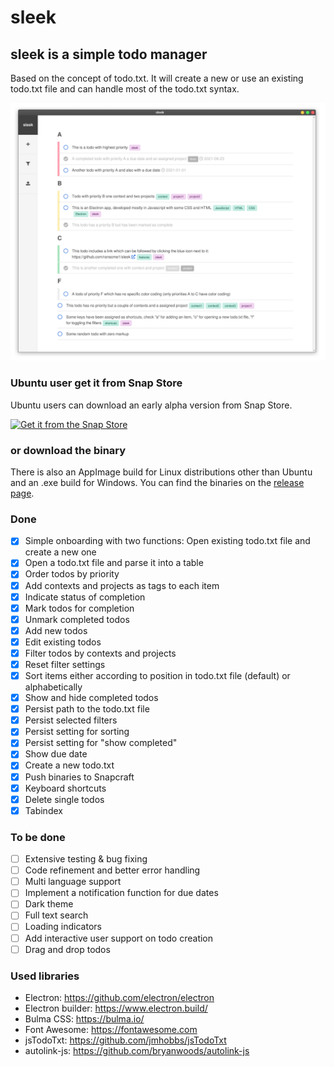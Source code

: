 # sleek
## sleek is a simple todo manager
Based on the concept of todo.txt. It will create a new or use an existing todo.txt file and can handle most of the todo.txt syntax.

![Alt text](sleek.screenshot_mainview.png?raw=true "Screenshot of sleek")

### Ubuntu user get it from Snap Store
Ubuntu users can download an early alpha version from Snap Store.

[![Get it from the Snap Store](https://snapcraft.io/static/images/badges/en/snap-store-black.svg)](https://snapcraft.io/sleek)

### or download the binary
There is also an AppImage build for Linux distributions other than Ubuntu and an .exe build for Windows. You can find the binaries on the <a href="https://github.com/ransome1/sleek/releases">release page</a>.

### Done
* [x] Simple onboarding with two functions: Open existing todo.txt file and create a new one
* [x] Open a todo.txt file and parse it into a table
* [x] Order todos by priority
* [x] Add contexts and projects as tags to each item
* [x] Indicate status of completion
* [x] Mark todos for completion
* [x] Unmark completed todos
* [x] Add new todos
* [x] Edit existing todos
* [x] Filter todos by contexts and projects
* [x] Reset filter settings
* [x] Sort items either according to position in todo.txt file (default) or alphabetically
* [x] Show and hide completed todos
* [x] Persist path to the todo.txt file
* [x] Persist selected filters
* [x] Persist setting for sorting
* [x] Persist setting for "show completed"
* [x] Show due date
* [x] Create a new todo.txt
* [x] Push binaries to Snapcraft
* [x] Keyboard shortcuts
* [x] Delete single todos
* [x] Tabindex

### To be done
* [ ] Extensive testing & bug fixing
* [ ] Code refinement and better error handling
* [ ] Multi language support
* [ ] Implement a notification function for due dates
* [ ] Dark theme
* [ ] Full text search
* [ ] Loading indicators
* [ ] Add interactive user support on todo creation
* [ ] Drag and drop todos

### Used libraries
- Electron: https://github.com/electron/electron
- Electron builder: https://www.electron.build/
- Bulma CSS: https://bulma.io/
- Font Awesome: https://fontawesome.com
- jsTodoTxt: https://github.com/jmhobbs/jsTodoTxt
- autolink-js: https://github.com/bryanwoods/autolink-js
